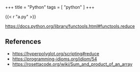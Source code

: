 +++
title = "Python"
tags = [ "python" ]
+++

{{< r "a.py" >}}

<https://docs.python.org/library/functools.html#functools.reduce>

## References

- <https://hyperpolyglot.org/scripting#reduce>
- <https://programming-idioms.org/idiom/54>
- <https://rosettacode.org/wiki/Sum_and_product_of_an_array>
